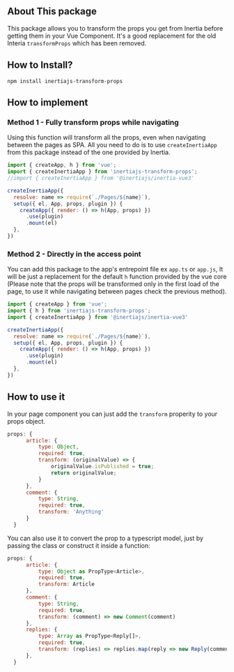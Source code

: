 ## About This package
This package allows you to transform the props you get from Inertia before getting them in your Vue Component. It's a good replacement for the old Interia `transformProps` which has been removed.

## How to Install?
`npm install inertiajs-transform-props`

## How to implement

### Method 1 - Fully transform props while navigating
Using this function will transform all the props, even when navigating between the pages as SPA.
All you need to do is to use `createInertiaApp` from this package instead of the one provided by Inertia.

```javascript
import { createApp, h } from 'vue';
import { createInertiaApp } from 'inertiajs-transform-props';
//import { createInertiaApp } from '@inertiajs/inertia-vue3'

createInertiaApp({
  resolve: name => require(`./Pages/${name}`),
  setup({ el, App, props, plugin }) {
    createApp({ render: () => h(App, props) })
      .use(plugin)
      .mount(el)
  },
})
```

### Method 2 - Directly in the access point
You can add this package to the app's entrepoint file ex `app.ts` or `app.js`, It will be just a replacement for the default `h` function provided by the vue core (Please note that the props will be transformed only in the first load of the page, to use it while navigating between pages check the previous method).

```javascript
import { createApp } from 'vue';
import { h } from 'inertiajs-transform-props';
import { createInertiaApp } from '@inertiajs/inertia-vue3'

createInertiaApp({
  resolve: name => require(`./Pages/${name}`),
  setup({ el, App, props, plugin }) {
    createApp({ render: () => h(App, props) })
      .use(plugin)
      .mount(el)
  },
})
```

## How to use it
In your page component you can just add the `transform` properity to your props object.

```javascript
props: {
      article: {
          type: Object,
          required: true,
          transform: (originalValue) => { 
              originalValue.isPublished = true;
              return originalValue;
          }
      },
      comment: {
          type: String,
          required: true,
          transform: 'Anything'
      }
  }
```

You can also use it to convert the prop to a typescript model, just by passing the class or construct it inside a function:

```javascript
props: {
      article: {
          type: Object as PropType<Article>,
          required: true,
          transform: Article
      },
      comment: {
          type: String,
          required: true,
          transform: (comment) => new Comment(comment)
      },
      replies: {
          type: Array as PropType<Reply[]>,
          required: true,
          transform: (replies) => replies.map(reply => new Reply(comment))
      },
  }
```